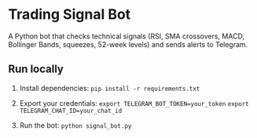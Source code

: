 # Trading Signal Bot

A Python bot that checks technical signals (RSI, SMA crossovers, MACD, Bollinger Bands, squeezes, 52-week levels)
and sends alerts to Telegram.

## Run locally
1. Install dependencies:
   `pip install -r requirements.txt`

2. Export your credentials:
   `export TELEGRAM_BOT_TOKEN=your_token`
   `export TELEGRAM_CHAT_ID=your_chat_id`

3. Run the bot:
   `python signal_bot.py`
